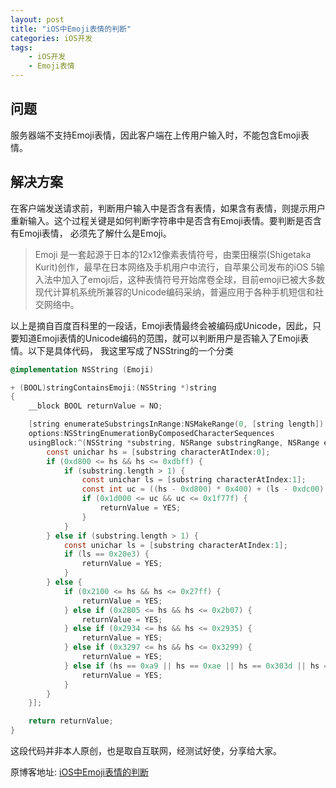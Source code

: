 ```yaml
---
layout: post
title: "iOS中Emoji表情的判断"
categories: iOS开发
tags:
    - iOS开发
    - Emoji表情
---
```


## 问题
服务器端不支持Emoji表情，因此客户端在上传用户输入时，不能包含Emoji表情。

## 解决方案
在客户端发送请求前，判断用户输入中是否含有表情，如果含有表情，则提示用户重新输入。这个过程关键是如何判断字符串中是否含有Emoji表情。要判断是否含有Emoji表情，
必须先了解什么是Emoji。
> Emoji 是一套起源于日本的12x12像素表情符号，由栗田穣崇(Shigetaka Kurit)创作，最早在日本网络及手机用户中流行，自苹果公司发布的iOS 5输入法中加入了emoji后，这种表情符号开始席卷全球，目前emoji已被大多数现代计算机系统所兼容的Unicode编码采纳，普遍应用于各种手机短信和社交网络中。

以上是摘自百度百科里的一段话，Emoji表情最终会被编码成Unicode，因此，只要知道Emoji表情的Unicode编码的范围，就可以判断用户是否输入了Emoji表情。以下是具体代码，
我这里写成了NSString的一个分类

```objectivec
@implementation NSString (Emoji)

+ (BOOL)stringContainsEmoji:(NSString *)string
{
    __block BOOL returnValue = NO;

    [string enumerateSubstringsInRange:NSMakeRange(0, [string length])
    options:NSStringEnumerationByComposedCharacterSequences
    usingBlock:^(NSString *substring, NSRange substringRange, NSRange enclosingRange, BOOL *stop) {
        const unichar hs = [substring characterAtIndex:0];
        if (0xd800 <= hs && hs <= 0xdbff) {
            if (substring.length > 1) {
                const unichar ls = [substring characterAtIndex:1];
                const int uc = ((hs - 0xd800) * 0x400) + (ls - 0xdc00) + 0x10000;
                if (0x1d000 <= uc && uc <= 0x1f77f) {
                    returnValue = YES;
                }
            }
        } else if (substring.length > 1) {
            const unichar ls = [substring characterAtIndex:1];
            if (ls == 0x20e3) {
                returnValue = YES;
            }
        } else {
            if (0x2100 <= hs && hs <= 0x27ff) {
                returnValue = YES;
            } else if (0x2B05 <= hs && hs <= 0x2b07) {
                returnValue = YES;
            } else if (0x2934 <= hs && hs <= 0x2935) {
                returnValue = YES;
            } else if (0x3297 <= hs && hs <= 0x3299) {
                returnValue = YES;
            } else if (hs == 0xa9 || hs == 0xae || hs == 0x303d || hs == 0x3030 || hs == 0x2b55 || hs == 0x2b1c || hs == 0x2b1b || hs == 0x2b50) {
                returnValue = YES;
            }
        }
    }];

    return returnValue;
}
```

这段代码并非本人原创，也是取自互联网，经测试好使，分享给大家。

原博客地址: [iOS中Emoji表情的判断](http://blog.csdn.net/liujinlongxa/article/details/44207003)
